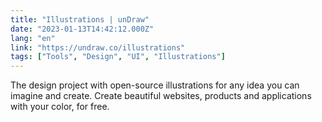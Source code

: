 ```yaml
---
title: "Illustrations | unDraw"
date: "2023-01-13T14:42:12.000Z"
lang: "en"
link: "https://undraw.co/illustrations"
tags: ["Tools", "Design", "UI", "Illustrations"]
---
```


The design project with open-source illustrations for any idea you can imagine and create. Create beautiful websites, products and applications with your color, for free.
